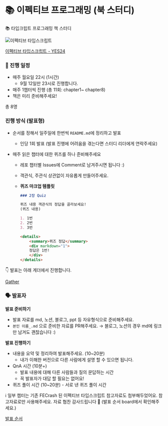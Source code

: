 # 📚 이펙티브 프로그래밍 (북 스터디)

<aside>
📚 타입크립트 프로그래밍 책 스터디

</aside>

![이펙티브 타입스크립트](https://bimage.interpark.com/partner/goods_image/5/2/5/8/351145258g.jpg)

[이펙티브 타입스크립트 - YES24](http://www.yes24.com/Product/Goods/102124327)

<aside>
<h3>📏 진행 일정</h3>

- 매주 월요일 22시 (1시간)
  - 9월 12일만 23시로 진행합니다.
- 매주 1챕터씩 진행 (총 11회: chapter1~ chapter8)
- 책은 미리 준비해주세요!

총 8명

</aside>

<aside>
<h3>진행 방식 (발표형)</h3>

- 순서를 정해서 일주일에 한번씩 `README.md`에 정리하고 발표
  - 인당 1회 발표
    (발표 진행에 어려움을 겪는다면 스터디 리더에게 연락주세요)
- 매주 읽은 챕터에 대한 퀴즈를 하나 준비해주세요

  - 레포 챕터별 Issues에 Comment로 남겨주시면 됩니다 :)
  - 객관식, 주관식 상관없이 자유롭게 만들어주세요.
  - **퀴즈 마크업 템플릿**

    ```markdown
    ### 2장 Quiz

    퀴즈 내용 객관식의 정답을 골라보세요!
    (퀴즈 내용)

    1. 1번
    2. 2번
    3. 3번

    <details>
    	<summary>퀴즈 정답</summary>
    	<div markdown="1">    
    	정답은 1번!
    	</div>
    </details>
    ```

👇 발표는 아래 게더에서 진행합니다.

[Gather](https://app.gather.town/app/LflUf9ep41wRcw22/FECrash)

</aside>

<aside>
<h3>🗣 발표자</h3>

**발표 준비하기**

- 발표 자료를 md, 노션, 블로그, ppt 등 자유형식으로 준비해주세요.
- `본인 이름_.md` 으로 준비한 자료를 PR해주세요.
  → 블로그, 노션의 경우 md에 링크만 남겨도 괜찮습니다 :)

**발표 진행하기**

- 내용을 요약 및 정리하여 발표해주세요. (10~20분)
  - 내가 이해한 버전으로 다른 사람에게 설명 할 수 있으면 됩니다.
- QnA 시간 (10분+)
  - 발표 내용에 대해 다른 사람들과 질의 문답하는 시간
  - 꼭 발표자가 대답 할 필요는 없어요!
- 퀴즈 풀이 시간 (10~20분) - 서로 낸 퀴즈 풀이 시간
</aside>

<aside>
ℹ️ 일부 챕터는 기존 FECrash 된 이펙티브 타입스크립트 참고자료도 첨부해두었어요. 참고자료로만 사용해주세요. 자료 협찬 감사드립니다 🙏 (발표 순서 board에서 확인해주세요.)

</aside>

[발표 순서](https://economic-brace-cb7.notion.site/adda16450b804d00bd8cdc7448e87e4f?v=c011be02a0194a1f817ff4053b5d41af)
